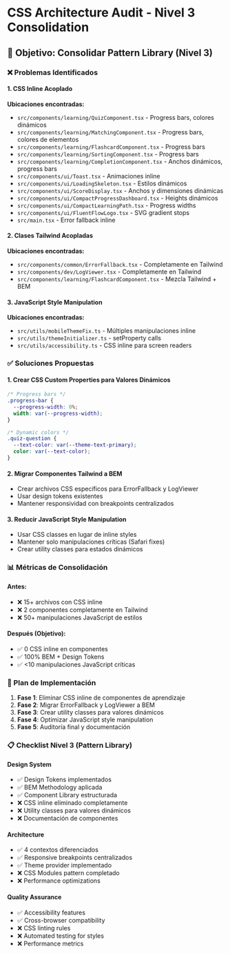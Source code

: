 # CSS Architecture Audit - Nivel 3 Consolidation

## 🎯 Objetivo: Consolidar Pattern Library (Nivel 3)

### ❌ Problemas Identificados

#### 1. CSS Inline Acoplado
**Ubicaciones encontradas:**
- `src/components/learning/QuizComponent.tsx` - Progress bars, colores dinámicos
- `src/components/learning/MatchingComponent.tsx` - Progress bars, colores de elementos
- `src/components/learning/FlashcardComponent.tsx` - Progress bars
- `src/components/learning/SortingComponent.tsx` - Progress bars
- `src/components/learning/CompletionComponent.tsx` - Anchos dinámicos, progress bars
- `src/components/ui/Toast.tsx` - Animaciones inline
- `src/components/ui/LoadingSkeleton.tsx` - Estilos dinámicos
- `src/components/ui/ScoreDisplay.tsx` - Anchos y dimensiones dinámicas
- `src/components/ui/CompactProgressDashboard.tsx` - Heights dinámicos
- `src/components/ui/CompactLearningPath.tsx` - Progress widths
- `src/components/ui/FluentFlowLogo.tsx` - SVG gradient stops
- `src/main.tsx` - Error fallback inline

#### 2. Clases Tailwind Acopladas
**Ubicaciones encontradas:**
- `src/components/common/ErrorFallback.tsx` - Completamente en Tailwind
- `src/components/dev/LogViewer.tsx` - Completamente en Tailwind
- `src/components/learning/FlashcardComponent.tsx` - Mezcla Tailwind + BEM

#### 3. JavaScript Style Manipulation
**Ubicaciones encontradas:**
- `src/utils/mobileThemeFix.ts` - Múltiples manipulaciones inline
- `src/utils/themeInitializer.ts` - setProperty calls
- `src/utils/accessibility.ts` - CSS inline para screen readers

### ✅ Soluciones Propuestas

#### 1. Crear CSS Custom Properties para Valores Dinámicos
```css
/* Progress bars */
.progress-bar {
  --progress-width: 0%;
  width: var(--progress-width);
}

/* Dynamic colors */
.quiz-question {
  --text-color: var(--theme-text-primary);
  color: var(--text-color);
}
```

#### 2. Migrar Componentes Tailwind a BEM
- Crear archivos CSS específicos para ErrorFallback y LogViewer
- Usar design tokens existentes
- Mantener responsividad con breakpoints centralizados

#### 3. Reducir JavaScript Style Manipulation
- Usar CSS classes en lugar de inline styles
- Mantener solo manipulaciones críticas (Safari fixes)
- Crear utility classes para estados dinámicos

### 📊 Métricas de Consolidación

#### Antes:
- ❌ 15+ archivos con CSS inline
- ❌ 2 componentes completamente en Tailwind
- ❌ 50+ manipulaciones JavaScript de estilos

#### Después (Objetivo):
- ✅ 0 CSS inline en componentes
- ✅ 100% BEM + Design Tokens
- ✅ <10 manipulaciones JavaScript críticas

### 🎯 Plan de Implementación

1. **Fase 1**: Eliminar CSS inline de componentes de aprendizaje
2. **Fase 2**: Migrar ErrorFallback y LogViewer a BEM
3. **Fase 3**: Crear utility classes para valores dinámicos
4. **Fase 4**: Optimizar JavaScript style manipulation
5. **Fase 5**: Auditoría final y documentación

### 📋 Checklist Nivel 3 (Pattern Library)

#### Design System
- ✅ Design Tokens implementados
- ✅ BEM Methodology aplicada
- ✅ Component Library estructurada
- ❌ CSS inline eliminado completamente
- ❌ Utility classes para valores dinámicos
- ❌ Documentación de componentes

#### Architecture
- ✅ 4 contextos diferenciados
- ✅ Responsive breakpoints centralizados
- ✅ Theme provider implementado
- ❌ CSS Modules pattern completado
- ❌ Performance optimizations

#### Quality Assurance
- ✅ Accessibility features
- ✅ Cross-browser compatibility
- ❌ CSS linting rules
- ❌ Automated testing for styles
- ❌ Performance metrics